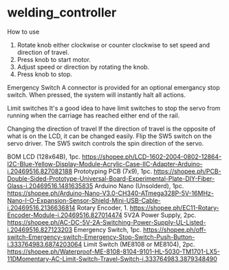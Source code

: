 # welding_controller

How to use
1. Rotate knob either clockwise or counter clockwise to set speed and direction of travel.
2. Press knob to start motor.
3. Adjust speed or direction by rotating the knob.
4. Press knob to stop.

Emergency Switch
A connector is provided for an optional emergancy stop switch. When pressed, the system will instantly halt all actions. 

Limit switches
It's a good idea to have limit switches to stop the servo from running when the carriage has reached either end of the rail.

Changing the direction of travel
If the direction of travel is the opposite of what is on the LCD, it can be changed easily.
Flip the SW5 switch on the servo driver. The SW5 switch controls the spin direction of the servo.

BOM
LCD (128x64B), 1pc.
https://shopee.ph/LCD-1602-2004-0802-12864-I2C-Blue-Yellow-Display-Module-Acrylic-Case-IIC-Adapter-Arduino-i.20469516.827082188
Prototyping PCB (7x9), 1pc.
https://shopee.ph/PCB-Double-Sided-Prototype-Universal-Board-Experimental-Plate-DIY-Fiber-Glass-i.20469516.1481635835
Arduino Nano (Unsolderd), 1pc.
https://shopee.ph/Arduino-Nano-V3.0-CH340-ATmega328P-5V-16MHz-Nano-I-O-Expansion-Sensor-Shield-Mini-USB-Cable-i.20469516.2136636814
Rotary Encoder, 1.
https://shopee.ph/EC11-Rotary-Encoder-Module-i.20469516.827014474
5V2A Power Supply, 2pc.
https://shopee.ph/AC-DC-5V-2A-Switching-Power-Supply-UL-Listed-i.20469516.827123203
Emergency Switch, 1pc.
https://shopee.ph/off-switch-Emergency-switch-Emergency-Stop-Switch-Push-Button-i.333764983.6874203064
Limit Switch (ME8108 or ME8104), 2pc.
https://shopee.ph/Waterproof-ME-8108-8104-9101-HL-5030-TM1701-LX5-11DMomentary-AC-Limit-Switch-Travel-Switch-i.333764983.3879348490
